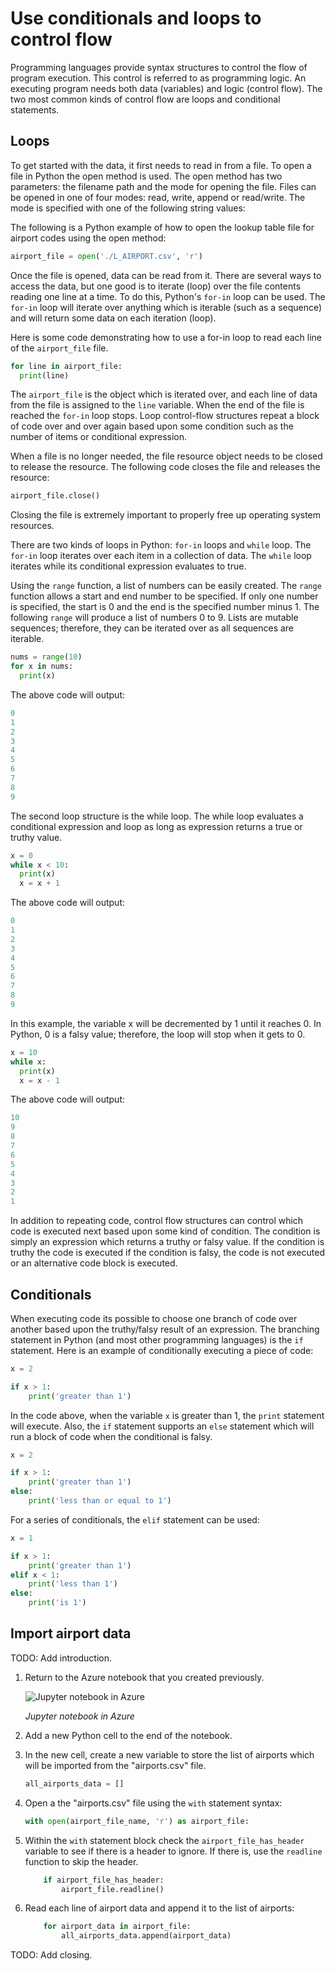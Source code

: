 # Use conditionals and loops to control flow

Programming languages provide syntax structures to control the flow of program execution. This control is referred to as programming logic. An executing program needs both data (variables) and logic (control flow). The two most common kinds of control flow are loops and conditional statements.

## Loops

To get started with the data, it first needs to read in from a file. To open a file in Python the open method is used. The open method has two parameters: the filename path and the mode for opening the file. Files can be opened in one of four modes: read, write, append or read/write. The mode is specified with one of the following string values:

The following is a Python example of how to open the lookup table file for airport codes using the open method:

```python
airport_file = open('./L_AIRPORT.csv', 'r')
```

Once the file is opened, data can be read from it. There are several ways to access the data, but one good is to iterate (loop) over the file contents reading one line at a time. To do this, Python's `for-in` loop can be used. The `for-in` loop will iterate over anything which is iterable (such as a sequence) and will return some data on each iteration (loop).

Here is some code demonstrating how to use a for-in loop to read each line of the `airport_file` file.

```python
for line in airport_file:
  print(line)
```

The `airport_file` is the object which is iterated over, and each line of data from the file is assigned to the `line` variable. When the end of the file is reached the `for-in` loop stops. Loop control-flow structures repeat a block of code over and over again based upon some condition such as the number of items or conditional expression.

When a file is no longer needed, the file resource object needs to be closed to release the resource. The following code closes the file and releases the resource:

```python
airport_file.close()
```

Closing the file is extremely important to properly free up operating system resources.

There are two kinds of loops in Python: `for-in` loops and `while` loop. The `for-in` loop iterates over each item in a collection of data. The `while` loop iterates while its conditional expression evaluates to true.

Using the `range` function, a list of numbers can be easily created. The `range` function allows a start and end number to be specified. If only one number is specified, the start is 0 and the end is the specified number minus 1. The following `range` will produce a list of numbers 0 to 9. Lists are mutable sequences; therefore, they can be iterated over as all sequences are iterable.

```python
nums = range(10)
for x in nums:
  print(x)
```

The above code will output:

```python
0
1
2
3
4
5
6
7
8
9
```

The second loop structure is the while loop. The while loop evaluates a conditional expression and loop as long as expression returns a true or truthy value.

```python
x = 0
while x < 10:
  print(x)
  x = x + 1
```

The above code will output:

```python
0
1
2
3
4
5
6
7
8
9
```

In this example, the variable x will be decremented by 1 until it reaches 0. In Python, 0 is a falsy value; therefore, the loop will stop when it gets to 0.

```python
x = 10
while x:
  print(x)
  x = x - 1
```

The above code will output:

```python
10
9
8
7
6
5
4
3
2
1
```

In addition to repeating code, control flow structures can control which code is executed next based upon some kind of condition. The condition is simply an expression which returns a truthy or falsy value. If the condition is truthy the code is executed if the condition is falsy, the code is not executed or an alternative code block is executed.

## Conditionals

When executing code its possible to choose one branch of code over another based upon the truthy/falsy result of an expression. The branching statement in Python (and most other programming languages) is the `if` statement. Here is an example of conditionally executing a piece of code:

```python
x = 2

if x > 1:
    print('greater than 1')
```

In the code above, when the variable `x` is greater than 1, the `print` statement will execute. Also, the `if` statement supports an `else` statement which will run a block of code when the conditional is falsy.

```python
x = 2

if x > 1:
    print('greater than 1')
else:
    print('less than or equal to 1')
```

For a series of conditionals, the `elif` statement can be used:

```python
x = 1

if x > 1:
    print('greater than 1')
elif x < 1:
    print('less than 1')
else:
    print('is 1')
```

## Import airport data

TODO: Add introduction.

1. Return to the Azure notebook that you created previously.

	![Jupyter notebook in Azure](../media/2-initial-notebook.png)

	_Jupyter notebook in Azure_

1. Add a new Python cell to the end of the notebook.

1. In the new cell, create a new variable to store the list of airports which will be imported from the "airports.csv" file.

	```python
	all_airports_data = []
	```

1. Open a the "airports.csv" file using the `with` statement syntax:

	```python
	with open(airport_file_name, 'r') as airport_file:
	```

1. Within the `with` statement block check the `airport_file_has_header` variable to see if there is a header to ignore. If there is, use the `readline` function to skip the header.

	```python
	    if airport_file_has_header:
	        airport_file.readline()
	```

1. Read each line of airport data and append it to the list of airports:

	```python
	    for airport_data in airport_file:
	        all_airports_data.append(airport_data)
	```

TODO: Add closing.